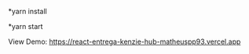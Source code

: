  *yarn install
 
 *yarn start
 
View Demo:  https://react-entrega-kenzie-hub-matheuspp93.vercel.app
